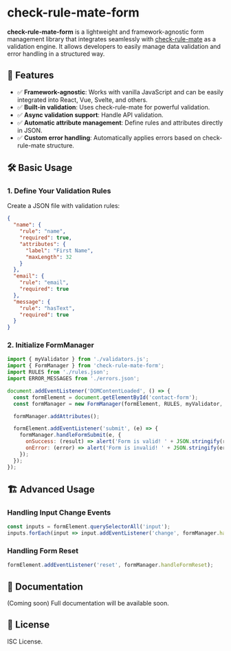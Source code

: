 # check-rule-mate-form

**check-rule-mate-form** is a lightweight and framework-agnostic form management library that integrates seamlessly with [check-rule-mate](https://www.npmjs.com/package/check-rule-mate) as a validation engine. It allows developers to easily manage data validation and error handling in a structured way.

## 🚀 Features

- ✅ **Framework-agnostic**: Works with vanilla JavaScript and can be easily integrated into React, Vue, Svelte, and others.
- ✅ **Built-in validation**: Uses check-rule-mate for powerful validation.
- ✅ **Async validation support**: Handle API validation.
- ✅ **Automatic attribute management**: Define rules and attributes directly in JSON.
- ✅ **Custom error handling**: Automatically applies errors based on check-rule-mate structure.

## 🛠️ Basic Usage

### **1. Define Your Validation Rules**

Create a JSON file with validation rules:

```json
{
  "name": {
    "rule": "name",
    "required": true,
    "attributes": {
      "label": "First Name",
      "maxLength": 32
    }
  },
  "email": {
    "rule": "email",
    "required": true
  },
  "message": {
    "rule": "hasText",
    "required": true
  }
}
```

### **2. Initialize FormManager**

```js
import { myValidator } from './validators.js';
import { FormManager } from 'check-rule-mate-form';
import RULES from './rules.json';
import ERROR_MESSAGES from './errors.json';

document.addEventListener('DOMContentLoaded', () => {
  const formElement = document.getElementById('contact-form');
  const formManager = new FormManager(formElement, RULES, myValidator, ERROR_MESSAGES);

  formManager.addAttributes();

  formElement.addEventListener('submit', (e) => {
    formManager.handleFormSubmit(e, {
      onSuccess: (result) => alert('Form is valid! ' + JSON.stringify(result, null, 2)),
      onError: (error) => alert('Form is invalid! ' + JSON.stringify(error, null, 2)),
    });
  });
});
```

## 🏗️ Advanced Usage

### **Handling Input Change Events**
```js
const inputs = formElement.querySelectorAll('input');
inputs.forEach(input => input.addEventListener('change', formManager.handleInputChange));
```

### **Handling Form Reset**
```js
formElement.addEventListener('reset', formManager.handleFormReset);
```

## 📖 Documentation
(Coming soon) Full documentation will be available soon.

## 📝 License
ISC License.

